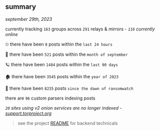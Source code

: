 
## summary
_september 29th, 2023_

currently tracking `163` groups across `291` relays & mirrors - _`116` currently online_

⏲ there have been `8` posts within the `last 24 hours`

🦈 there have been `521` posts within the `month of september`

🪐 there have been `1484` posts within the `last 90 days`

🏚 there have been `3545` posts within the `year of 2023`

🦕 there have been `8235` posts `since the dawn of ransomwatch`

there are `96` custom parsers indexing posts

_`20` sites using v2 onion services are no longer indexed - [support.torproject.org](https://support.torproject.org/onionservices/v2-deprecation/)_

> see the project [README](https://github.com/joshhighet/ransomwatch#ransomwatch--) for backend technicals
